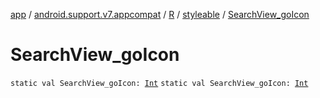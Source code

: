 [app](../../../index.md) / [android.support.v7.appcompat](../../index.md) / [R](../index.md) / [styleable](index.md) / [SearchView_goIcon](./-search-view_go-icon.md)

# SearchView_goIcon

`static val SearchView_goIcon: `[`Int`](https://kotlinlang.org/api/latest/jvm/stdlib/kotlin/-int/index.html)
`static val SearchView_goIcon: `[`Int`](https://kotlinlang.org/api/latest/jvm/stdlib/kotlin/-int/index.html)